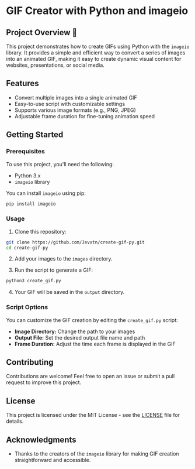 
# GIF Creator with Python and imageio

## Project Overview 🐍

This project demonstrates how to create GIFs using Python with the `imageio` library. It provides a simple and efficient way to convert a series of images into an animated GIF, making it easy to create dynamic visual content for websites, presentations, or social media.

## Features

- Convert multiple images into a single animated GIF
- Easy-to-use script with customizable settings
- Supports various image formats (e.g., PNG, JPEG)
- Adjustable frame duration for fine-tuning animation speed

## Getting Started

### Prerequisites

To use this project, you'll need the following:

- Python 3.x
- `imageio` library

You can install `imageio` using pip:

```bash
pip install imageio
```

### Usage

1. Clone this repository:

```bash
git clone https://github.com/Jevxtn/create-gif-py.git
cd create-gif-py
```

2. Add your images to the `images` directory.

3. Run the script to generate a GIF:

```bash
python3 create_gif.py
```

4. Your GIF will be saved in the `output` directory.

### Script Options

You can customize the GIF creation by editing the `create_gif.py` script:

- **Image Directory:** Change the path to your images
- **Output File:** Set the desired output file name and path
- **Frame Duration:** Adjust the time each frame is displayed in the GIF

## Contributing

Contributions are welcome! Feel free to open an issue or submit a pull request to improve this project.

## License

This project is licensed under the MIT License - see the [LICENSE](LICENSE) file for details.

## Acknowledgments

- Thanks to the creators of the `imageio` library for making GIF creation straightforward and accessible.



